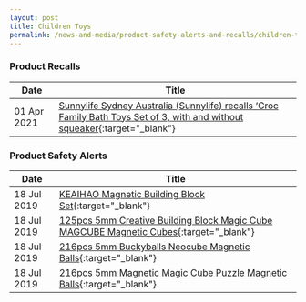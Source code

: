 ```yaml
---
layout: post
title: Children Toys
permalink: /news-and-media/product-safety-alerts-and-recalls/children-toys
---
```

### Product Recalls 

|Date|Title|
|---|---|
|01 Apr 2021 &nbsp; &nbsp; |[Sunnylife Sydney Australia (Sunnylife) recalls ‘Croc Family Bath Toys Set of 3, with and without squeaker](/news-and-media/product-safety-alerts-and-recalls/children-toys/children-toys-recall-2021-04-01-sunnylife-sydney-australia-sunnylife-recalls-croc-family-bath-toys-set-of-3-with-and-without-squeaker.pdf){:target="_blank"}|

### Product Safety Alerts

|Date|Title|
|---|---|
|18 Jul 2019|[KEAIHAO Magnetic Building Block Set](/news-and-media/product-safety-alerts-and-recalls/children-toys/children-toys-alert-2019-07-18-keaihao-magnetic-building-block-set.pdf){:target="_blank"}|
|18 Jul 2019|[125pcs 5mm Creative Building Block Magic Cube MAGCUBE Magnetic Cubes](/news-and-media/product-safety-alerts-and-recalls/children-toys/children-toys-alert-2019-07-18-125pcs-5mm-creative-building-block-magic-cube-magcube-magnetic-cubes.pdf){:target="_blank"}|
|18 Jul 2019|[216pcs 5mm Buckyballs Neocube Magnetic Balls](/news-and-media/product-safety-alerts-and-recalls/children-toys/children-toys-alert-2019-07-18-216pcs-5mm-buckyballs-neocube-magnetic-balls.pdf){:target="_blank"}|
|18 Jul 2019|[216pcs 5mm Magnetic Magic Cube Puzzle Magnetic Balls](/news-and-media/product-safety-alerts-and-recalls/children-toys/children-toys-alert-2019-07-18-216pcs-5mm-magnetic-magic-cube-puzzle-magnetic-balls.pdf){:target="_blank"}|
